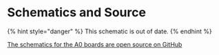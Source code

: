 # Schematics and Source

{% hint style="danger" %}
This schematic is out of date. 
{% endhint %}

​[The schematics for the A0 boards are open source on GitHub](https://github.com/macchina/a0-hardware)​

